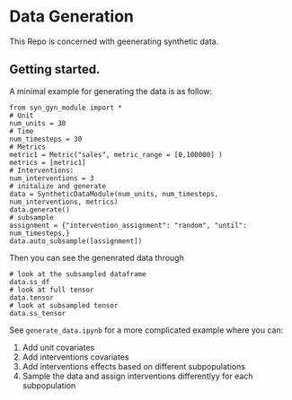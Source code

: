 # Data Generation #

This Repo is concerned with geenerating synthetic data.

## Getting started.
 
 A minimal example for generating the data is as follow:

 ```
 from syn_gyn_module import *
# Unit
num_units = 30
# Time
num_timesteps = 30
# Metrics
metric1 = Metric("sales", metric_range = [0,100000] )
metrics = [metric1]
# Interventions:
num_interventions = 3
# initalize and generate
data = SyntheticDataModule(num_units, num_timesteps, num_interventions, metrics)
data.generate()
# subsample
assignment = {"intervention_assignment": "random", "until": num_timesteps,}
data.auto_subsample([assignment])
```
Then you can see the genenrated data through

```
# look at the subsampled dataframe
data.ss_df
# look at full tensor
data.tensor
# look at subsampled tensor
data.ss_tensor

 ```

 See `generate_data.ipynb` for a more complicated example where you can:
 1. Add unit covariates
 2. Add interventions covariates
 3. Add interventions effects based on different subpopulations
 4. Sample the data and assign interventions differentlyy for each subpopulation
 
